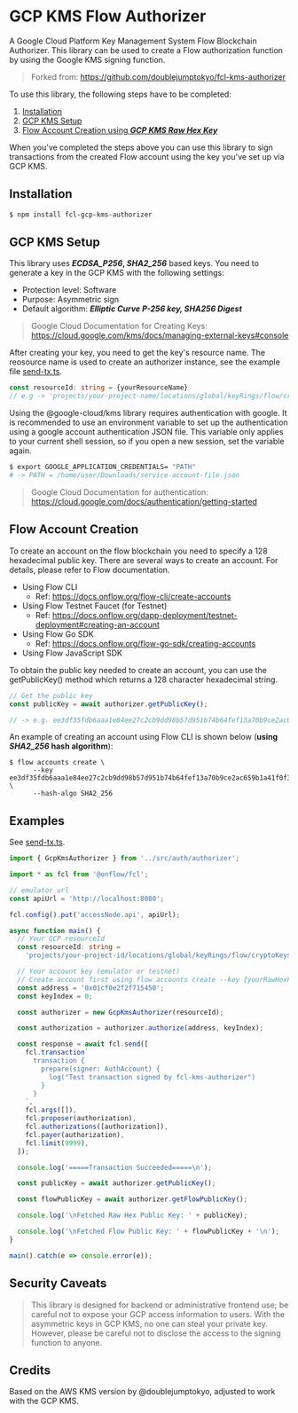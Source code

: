 # GCP KMS Flow Authorizer

A Google Cloud Platform Key Management System Flow Blockchain Authorizer. This library can be used to create a Flow authorization function by using the Google KMS signing function. 

> Forked from: https://github.com/doublejumptokyo/fcl-kms-authorizer

To use this library, the following steps have to be completed:

1. [Installation](https://github.com/lukaracki/fcl-kms-gcp-authorizer/#installation)
1. [GCP KMS Setup](https://github.com/lukaracki/fcl-kms-gcp-authorizer/#GCP-KMS-Setup)
2. [Flow Account Creation using **_GCP KMS Raw Hex Key_**](https://github.com/lukaracki/fcl-kms-gcp-authorizer/#flow-account-creation)

When you've completed the steps above you can use this library to sign transactions from the created Flow account using the key you've set up via GCP KMS.

## Installation

```bash
$ npm install fcl-gcp-kms-authorizer
```

## GCP KMS Setup

This library uses **_ECDSA_P256_, _SHA2_256_** based keys. You need to generate a key in the GCP KMS with the following settings:

* Protection level: Software
* Purpose: Asymmetric sign
* Default algorithm: **_Elliptic Curve P-256 key, SHA256 Digest_**

> Google Cloud Documentation for Creating Keys: https://cloud.google.com/kms/docs/managing-external-keys#console

After creating your key, you need to get the key's resource name. The reosource name is used to create an authorizer instance, see the example file [send-tx.ts](https://github.com/lukaracki/fcl-kms-gcp-authorizer/blob/main/examples/send-tx.ts).

```ts
const resourceId: string = {yourResourceName}
// e.g -> 'projects/your-project-name/locations/global/keyRings/flow/cryptoKeys/flow-minter-key'
```

Using the @google-cloud/kms library requires authentication with google. It is recommended to use an environment variable to set up the authentication using a google account authentication JSON file. This variable only applies to your current shell session, so if you open a new session, set the variable again.

```bash
$ export GOOGLE_APPLICATION_CREDENTIALS= "PATH"
# -> PATH = /home/user/Downloads/service-account-file.json
```

> Google Cloud Documentation for authentication: https://cloud.google.com/docs/authentication/getting-started

## Flow Account Creation

To create an account on the flow blockchain you need to specify a 128 hexadecimal public key. There are several ways to create an account. For details, please refer to Flow documentation.

- Using Flow CLI
  - Ref: https://docs.onflow.org/flow-cli/create-accounts
- Using Flow Testnet Faucet (for Testnet)
  - Ref: https://docs.onflow.org/dapp-deployment/testnet-deployment#creating-an-account
- Using Flow Go SDK
  - Ref: https://docs.onflow.org/flow-go-sdk/creating-accounts
- Using Flow JavaScript SDK

To obtain the public key needed to create an account, you can use the getPublicKey() method which returns a 128 character hexadecimal string.

```ts
// Get the public key
const publicKey = await authorizer.getPublicKey();

// -> e.g. ee3df35fdb6aaa1e84ee27c2cb9dd98b57d951b74b64fef13a70b9ce2ac659b1a41f0f352824e2c1a3622d44db417e02192b49285de
```

An example of creating an account using Flow CLI is shown below (**using _SHA2_256_ hash algorithm**):

```
$ flow accounts create \ 
      --key ee3df35fdb6aaa1e84ee27c2cb9dd98b57d951b74b64fef13a70b9ce2ac659b1a41f0f352824e2c1a3622d44db417e02192b49285de5dee3c90ad612b990447c \
      --hash-algo SHA2_256  
```

## Examples
See [send-tx.ts](https://github.com/lukaracki/fcl-kms-gcp-authorizer/blob/main/examples/send-tx.ts).

```ts
import { GcpKmsAuthorizer } from '../src/auth/authorizer';

import * as fcl from '@onflow/fcl';

// emulator url
const apiUrl = 'http://localhost:8080';

fcl.config().put('accessNode.api', apiUrl);

async function main() {
  // Your GCP resourceId
  const resourceId: string =
    'projects/your-project-id/locations/global/keyRings/flow/cryptoKeys/flow-minter-key/cryptoKeyVersions/1';

  // Your account key (emulator or testnet)
  // Create account first using flow accounts create --key {yourRawHexPublicKey}
  const address = '0x01cf0e2f2f715450';
  const keyIndex = 0;

  const authorizer = new GcpKmsAuthorizer(resourceId);

  const authorization = authorizer.authorize(address, keyIndex);

  const response = await fcl.send([
    fcl.transaction`
      transaction {
        prepare(signer: AuthAccount) {
          log("Test transaction signed by fcl-kms-authorizer")
        }
      }
    `,
    fcl.args([]),
    fcl.proposer(authorization),
    fcl.authorizations([authorization]),
    fcl.payer(authorization),
    fcl.limit(9999),
  ]);

  console.log('=====Transaction Succeeded=====\n');

  const publicKey = await authorizer.getPublicKey();

  const flowPublicKey = await authorizer.getFlowPublicKey();

  console.log('\nFetched Raw Hex Public Key: ' + publicKey);

  console.log('\nFetched Flow Public Key: ' + flowPublicKey + '\n');
}

main().catch(e => console.error(e));
```

## Security Caveats

> This library is designed for backend or administrative frontend use; be careful not to expose your GCP access information to users.
With the asymmetric keys in GCP KMS, no one can steal your private key. However, please be careful not to disclose the access to the signing function to anyone.

## Credits

Based on the AWS KMS version by @doublejumptokyo, adjusted to work with the GCP KMS.

